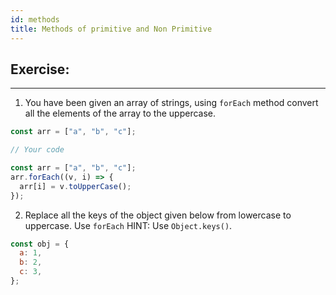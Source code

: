 ```yaml
---
id: methods
title: Methods of primitive and Non Primitive
---
```


## Exercise:

---

1. You have been given an array of strings, using `forEach` method convert all the elements of the array to the uppercase.

```js
const arr = ["a", "b", "c"];

// Your code
```

```js
const arr = ["a", "b", "c"];
arr.forEach((v, i) => {
  arr[i] = v.toUpperCase();
});
```

2. Replace all the keys of the object given below from lowercase to uppercase. Use `forEach` HINT: Use `Object.keys()`.

```js
const obj = {
  a: 1,
  b: 2,
  c: 3,
};
```
